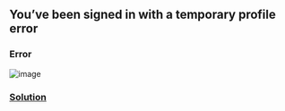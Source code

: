 ## You’ve been signed in with a temporary profile error

### Error
![image](https://user-images.githubusercontent.com/96930989/226171697-ee26289e-b2c4-439f-8e2f-709f306b35db.png)

### [Solution](https://techcult.com/fix-youve-been-signed-in-with-a-temporary-profile-error/)
